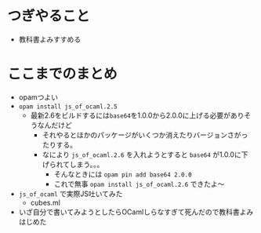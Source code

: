 # つぎやること

* 教科書よみすすめる

# ここまでのまとめ

* opamつよい
* `opam install js_of_ocaml.2.5`
  * 最新2.6をビルドするには`base64`を1.0.0から2.0.0に上げる必要がありそうなんだけど
    * それやるとほかのパッケージがいくつか消えたりバージョンさがったりする。
    * なにより `js_of_ocaml.2.6` を入れようとすると `base64` が1.0.0に下げられてしまう。。。
      * そんなときには `opam pin add base64 2.0.0`
      * これで無事 `opam install js_of_ocaml.2.6` できたよ〜
* `js_of_ocaml` で実際JS吐いてみた
  * cubes.ml
* いざ自分で書いてみようとしたらOCamlしらなすぎて死んだので教科書よみはじめた

